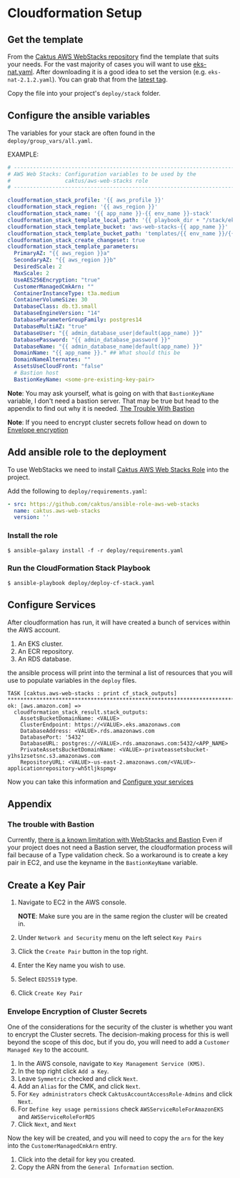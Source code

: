 # Cloudformation Setup

## Get the template

From the [Caktus AWS WebStacks repository](https://github.com/caktus/aws-web-stacks) find the 
template that suits your needs. For the vast majority of cases you will want to use 
[eks-nat.yaml](https://s3.amazonaws.com/aws-web-stacks/eks-nat.yaml). After downloading 
it is a good idea to set the version (e.g. `eks-nat-2.1.2.yaml`). You can grab that from the [latest tag](https://github.com/caktus/aws-web-stacks/tags).

Copy the file into your project's `deploy/stack` folder.


## Configure the ansible variables

The variables for your stack are often found in the `deploy/group_vars/all.yaml`.


EXAMPLE:

```yaml
# ----------------------------------------------------------------------------
# AWS Web Stacks: Configuration variables to be used by the
#                 caktus/aws-web-stacks role
# ----------------------------------------------------------------------------

cloudformation_stack_profile: '{{ aws_profile }}'
cloudformation_stack_region: '{{ aws_region }}'
cloudformation_stack_name: '{{ app_name }}-{{ env_name }}-stack'
cloudformation_stack_template_local_path: '{{ playbook_dir + "/stack/eks-nat-2.1.2.yaml" }}'
cloudformation_stack_template_bucket: 'aws-web-stacks-{{ app_name }}'
cloudformation_stack_template_bucket_path: 'templates/{{ env_name }}/{{ cloudformation_stack_name }}.yml'
cloudformation_stack_create_changeset: true
cloudformation_stack_template_parameters:
  PrimaryAZ: "{{ aws_region }}a"
  SecondaryAZ: "{{ aws_region }}b"
  DesiredScale: 2
  MaxScale: 2
  UseAES256Encryption: "true"
  CustomerManagedCmkArn: ""
  ContainerInstanceType: t3a.medium
  ContainerVolumeSize: 30
  DatabaseClass: db.t3.small
  DatabaseEngineVersion: "14"
  DatabaseParameterGroupFamily: postgres14
  DatabaseMultiAZ: "true"
  DatabaseUser: "{{ admin_database_user|default(app_name) }}"
  DatabasePassword: "{{ admin_database_password }}"
  DatabaseName: "{{ admin_database_name|default(app_name) }}"
  DomainName: "{{ app_name }}." ## What should this be
  DomainNameAlternates: ""
  AssetsUseCloudFront: "false"
  # Bastion host
  BastionKeyName: <some-pre-existing-key-pair>

```

**Note**: You may ask yourself, what is going on with that `BastionKeyName` variable, I don't need a bastion server. That
may be true but head to the appendix to find out why it is needed. [The Trouble With Bastion](#the-trouble-with-bastion)

**Note**: If you need to encrypt cluster secrets follow head on down to [Envelope encryption](#envelope-encryption-of-cluster-secrets)

## Add ansible role to the deployment

To use WebStacks we need to install [Caktus AWS Web Stacks Role](https://github.com/caktus/ansible-role-aws-web-stacks) into the project.

Add the following to `deploy/requirements.yaml`:

```yaml
- src: https://github.com/caktus/ansible-role-aws-web-stacks
  name: caktus.aws-web-stacks
  version: ''
```

### Install the role

```shell
$ ansible-galaxy install -f -r deploy/requirements.yaml
```

### Run the CloudFormation Stack Playbook

```shell
$ ansible-playbook deploy/deploy-cf-stack.yaml
```

## Configure Services

After cloudformation has run, it will have created a bunch of services within the AWS account.

1. An EKS cluster.
2. An ECR repository.
3. An RDS database.

the ansible process will print into the terminal a list of resources that you will use to populate
variables in the `deploy` files.

```shell
TASK [caktus.aws-web-stacks : print cf_stack_outputs] ****************************************************************************************************************************************************************************************************
ok: [aws.amazon.com] => 
  cloudformation_stack_result.stack_outputs:
    AssetsBucketDomainName: <VALUE>
    ClusterEndpoint: https://<VALUE>.eks.amazonaws.com
    DatabaseAddress: <VALUE>.rds.amazonaws.com
    DatabasePort: '5432'
    DatabaseURL: postgres://<VALUE>.rds.amazonaws.com:5432/<APP_NAME>
    PrivateAssetsBucketDomainName: <VALUE>-privateassetsbucket-y1hs1zsetsnc.s3.amazonaws.com
    RepositoryURL: <VALUE>-us-east-2.amazonaws.com/<VALUE>-applicationrepository-wh5tljkspmgv
```

Now you can take this information and [Configure your services](006_service_configuration.md)

## Appendix

### The trouble with Bastion
Currently, [there is a known limitation with WebStacks and Bastion](https://docs.aws.amazon.com/AWSCloudFormation/latest/UserGuide/parameters-section-structure.html#aws-specific-parameter-types) Even if your project
does not need a Bastion server, the cloudformation process will fail because of a Type
validation check. So a workaround is to create a key pair in EC2, and use the keyname in 
the `BastionKeyName` variable.

## Create a Key Pair
1. Navigate to EC2 in the AWS console. 
   
    **NOTE**: Make sure you are in the same region the cluster will be created in.
1. Under `Network and Security` menu on the left select `Key Pairs`
1. Click the `Create Pair` button in the top right.
1. Enter the Key name you wish to use.
1. Select `ED25519` type.
1. Click `Create Key Pair`

### Envelope Encryption of Cluster Secrets

One of the considerations for the security of the cluster is whether you want to encrypt the Cluster secrets. The
decision-making process for this is well beyond the scope of this doc, but if you do, you will need to add a 
`Customer Managed Key` to the account.

1. In the AWS console, navigate to `Key Management Service (KMS)`.
1. In the top right click `Add a Key`.
1. Leave `Symmetric` checked and click `Next`.
1. Add an `Alias` for the CMK, and click `Next`.
1. For `Key administrators` check `CaktusAccountAccessRole-Admins` and click `Next`.
1. For `Define key usage permissions` check `AWSServiceRoleForAmazonEKS` and `AWSServiceRoleForRDS`
1. Click `Next`, and `Next`

Now the key will be created, and you will need to copy the `arn` for the key into the `CustomerManagedCmkArn`
entry.

1. Click into the detail for key you created.
1. Copy the ARN from the `General Information` section.

